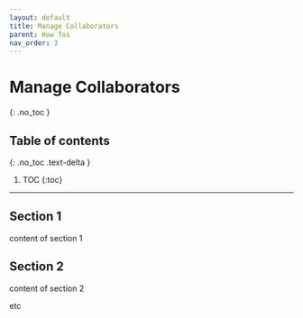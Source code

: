 ```yaml
---
layout: default
title: Manage Collaborators
parent: How Tos
nav_order: 3
---
```


# Manage Collaborators
{: .no_toc }

## Table of contents
{: .no_toc .text-delta }

1. TOC
{:toc}

---

## Section 1

content of section 1

## Section 2

content of section 2

etc
